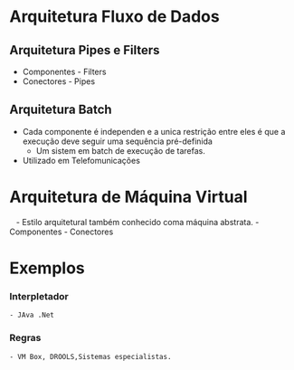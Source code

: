 # Arquitetura Fluxo de Dados
## Arquitetura Pipes e Filters
- Componentes - Filters
- Conectores - Pipes
## Arquitetura Batch
- Cada componente é independen e a unica restrição entre eles é que a execução deve seguir uma sequência pré-definida
    - Um sistem em batch de execução de tarefas.
- Utilizado em Telefomunicações

 # Arquitetura de Máquina Virtual
    - Estilo arquitetural também conhecido coma máquina abstrata.
    - Componentes
    - Conectores
 # Exemplos
 ### Interpletador
    - JAva .Net
 ### Regras
    - VM Box, DROOLS,Sistemas especialistas.
    
 
